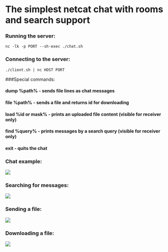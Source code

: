 # The simplest netcat chat with rooms and search support

### Running the server:

```nc -lk -p PORT --sh-exec ./chat.sh```

### Connecting to the server:

```./client.sh | nc HOST PORT```

###Special commands:

#### dump %path% - sends file lines as chat messages
#### file %path% - sends a file and returns id for downloading
#### load %id or mask% - prints an uploaded file content (visible for receiver only)
#### find %query% - prints messages by a search query (visible for receiver only)
#### exit - quits the chat

### Chat example:
![](./example.jpg)

### Searching for messages:
![](./example2.jpg)

### Sending a file:
![](./example3.jpg)

### Downloading a file:
![](./example4.jpg)
